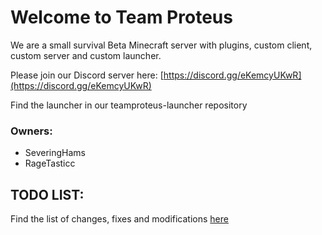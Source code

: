 # Welcome to Team Proteus

We are a small survival Beta Minecraft server with plugins, custom client, custom server and custom launcher.

Please join our Discord server here: [https://discord.gg/eKemcyUKwR](https://discord.gg/eKemcyUKwR)

Find the launcher in our teamproteus-launcher repository

### Owners:
- SeveringHams
- RageTasticc

## TODO LIST:

Find the list of changes, fixes and modifications [here](github.com/team-proteus-mc/.github/blob/main/profile/todo.md#arrow_right-to-do)
